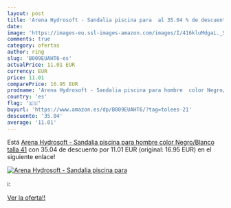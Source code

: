 ```yaml
---
layout: post
title: 'Arena Hydrosoft - Sandalia piscina para  al 35.04 % de descuento'
date: 
image: 'https://images-eu.ssl-images-amazon.com/images/I/416kluMdgaL._SL200_.jpg'
comments: true
category: ofertas
author: ring
slug: 'B009EUAHT6-es'
actualPrice: 11.01 EUR
currency: EUR
price: 11.01
comparePrice: 16.95 EUR
prodname: 'Arena Hydrosoft - Sandalia piscina para hombre  color Negro/Blanco  talla 41'
country: 'es'
flag: '🇪🇸'
buyurl: 'https://www.amazon.es/dp/B009EUAHT6/?tag=tolees-21'
descuento: '35.04'
average: '11.01'
---
```


Está [Arena Hydrosoft - Sandalia piscina para hombre  color Negro/Blanco  talla 41](https://www.amazon.es/dp/B009EUAHT6/?tag=tolees-21) con 35.04 de descuento por 11.01 EUR (original: 16.95 EUR) en el siguiente enlace!

[![Arena Hydrosoft - Sandalia piscina para ](https://images-eu.ssl-images-amazon.com/images/I/416kluMdgaL._SL200_.jpg)](https://www.amazon.es/dp/B009EUAHT6/?tag=tolees-21)

ℹ️:


[Ver la oferta!!](https://www.amazon.es/dp/B009EUAHT6/?tag=tolees-21)
